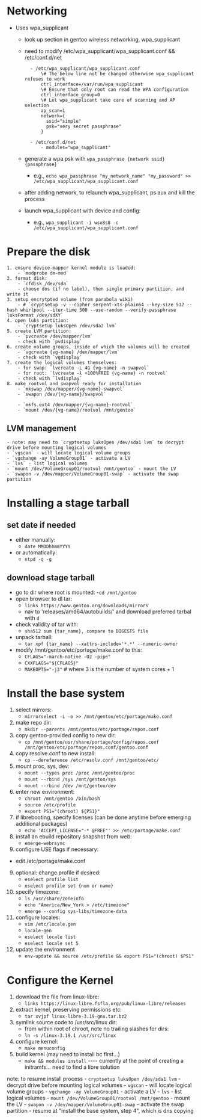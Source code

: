 # Networking
- Uses wpa_supplicant
    - look up section in gentoo wireless networking, wpa_supplicant
    - need to modify /etc/wpa_supplicant/wpa_supplicant.conf && /etc/conf.d/net

            - /etc/wpa_supplicant/wpa_supplicant.conf
                \# The below line not be changed otherwise wpa_supplicant refuses to work
                ctrl_interface=/var/run/wpa_supplicant
                \# Ensure that only root can read the WPA configuration
                ctrl_interface_group=0
                \# Let wpa_supplicant take care of scanning and AP selection
                ap_scan=1
                network={
                  ssid="simple"
                  psk="very secret passphrase"
                }

            - /etc/conf.d/net
                - modules="wpa_supplicant"

    - generate a wpa psk with `wpa_passphrase {network ssid} {passphrase}`
        - e.g., `echo wpa_passphrase "my_network_name" "my_password" >> /etc/wpa_supplicant/wpa_supplicant.conf`
    - after adding network, to relaunch wpa_supplicant, ps aux and kill the process
    - launch wpa_supplicant with device and config:
        - e.g., `wpa_supplicant -i wsx8s8 -c /etc/wpa_supplicant/wpa_supplicant.conf`


# Prepare the disk
    1. ensure device-mapper kernel module is loaded:
        - `modprobe dm-mod`
    2. format disk:
        - `cfdisk /dev/sda`
        - choose dos (if no label), then single primary partition, and write it
    3. setup encrytpted volume (from parabola wiki)
        - # `cryptsetup -v --cipher serpent-xts-plain64 --key-size 512 --hash whirlpool --iter-time 500 --use-random --verify-passphrase luksFormat /dev/sdXY`
    4. open luks partition:
        - `cryptsetup luksOpen /dev/sda2 lvm`
    5. create LVM partition:
        - `pvcreate /dev/mapper/lvm`
        - check with `pvdisplay`
    6. create volume groups, inside of which the volumes will be created
        - `vgcreate {vg-name} /dev/mapper/lvm`
        - check with `vgdisplay`
    7. create the logical volumes themselves:
        - for swap: `lvcreate -L 4G {vg-name} -n swapvol`
        - for root: `lvcreate -l +100%FREE {vg-name} -n rootvol`
        - check with `lvdisplay`
    8. make rootvol and swapvol ready for installation
        - `mkswap /dev/mapper/{vg-name}-swapvol`
        - `swapon /dev/{vg-name}/swapvol`

        - `mkfs.ext4 /dev/mapper/{vg-name}-rootvol`
        - `mount /dev/{vg-name}/rootvol /mnt/gentoo`

## LVM management
    - note: may need to `cryptsetup luksOpen /dev/sda1 lvm` to decrypt drive before mounting logical volumes
    - `vgscan` - will locate logical volume groups
    - `vgchange -ay VolumeGroup01` - activate a LV
    - `lvs` - list logical volumes
    - `mount /dev/VolumeGroup01/rootvol /mnt/gentoo` - mount the LV 
    - `swapon -v /dev/mapper/VolumeGroup01-swap` - activate the swap partition

# Installing a stage tarball

## set date if needed
- either manually: 
    - `date MMDDhhmmYYYY`
- or automatically: 
    - `ntpd -q -g`

## download stage tarball
- go to dir where root is mounted: 
    -`cd /mnt/gentoo`
- open browser to dl tar: 
    - `links https://www.gentoo.org/downloads/mirrors`
    - nav to 'releases/amd64/autobuilds/' and download preferred tarbal with `d`
- check validity of tar with: 
    - `sha512 sum {tar_name}, compare to DIGESTS file`
- unpack tarball: 
    -  `tar xpf {tar_name} --xattrs-include='*.*' --numeric-owner`
- modify /mnt/gentoo/etc/portage/make.conf to this:
    - `CFLAGS="-march-native -O2 -pipe" `
    - `CXXFLAGS="${CFLAGS}"`
    - `MAKEOPTS="-j3"`  # where 3 is the number of system cores + 1

# Install the base system
1. select mirrors: 
    - `mirrorselect -i -o >> /mnt/gentoo/etc/portage/make.conf`
2. make repo dir: 
    - `mkdir --parents /mnt/gentoo/etc/portage/repos.conf`
3. copy gentoo-provided config to new dir: 
    - `cp /mnt/gentoo/usr/share/portage/config/repos.conf /mnt/gentoo/etc/portage/repos.conf/gentoo.conf`
4.  copy resolve.conf to new install: 
    - `cp --dereference /etc/resolv.conf /mnt/gentoo/etc/`
5. mount proc, sys, dev:
    - `mount --types proc /proc /mnt/gentoo/proc`
    - `mount --rbind /sys /mnt/gentoo/sys`
    - `mount --rbind /dev /mnt/gentoo/dev`
6. enter new environment:
    - `chroot /mnt/gentoo /bin/bash`
    - `source /etc/profile`
    - `export PS1="(chroot) ${PS1}"`
0. if librebooting, specify licenses (can be done anytime before emerging additional packages)
    - `echo 'ACCEPT_LICENSE="-* @FREE"' >> /etc/portage/make.conf`
7. install an ebuild repository snapshot from web:
    - `emerge-webrsync`
8.  configure USE flags if necessary:
   - edit /etc/portage/make.conf
9. optional: change profile if desired:
    - `eselect profile list`
    - `eselect profile set {num or name}`
10. specify timezone:
    - `ls /usr/share/zoneinfo`
    - `echo "America/New_York > /etc/timezone"`
    - `emerge --config sys-libs/timezone-data`
11. configure locales:
    - `vim /etc/locale.gen`
    - `locale-gen`
    - `eselect locale list`
    - `eselect locale set 5`
12. update the environment
    - `env-update && source /etc/profile && export PS1="(chroot) $PS1"`

# Configure the Kernel

1. download the file from linux-libre:
    - `links https://linux-libre.fsfla.org/pub/linux-libre/releases`
2. extract kernel, preserving permissions etc:
    - `tar xvjpf linux-libre-3.19-gnu.tar.bz2`
3. symlink source code to /usr/src/linux dir:
    - from within root of chroot, note no trailing slashes for dirs:
    - `ln -s /linux-3.19.1 /usr/src/linux`
4. configure kernel:
    - `make menuconfig`
5. build kernel (may need to install bc first...)
    - `make && modules install`
---- currently at the point of creating a initramfs... need to find a libre solution

note: to resume install process
    - `cryptsetup luksOpen /dev/sda1 lvm` - decrypt drive before mounting logical volumes
    - `vgscan` - will locate logical volume groups
    - `vgchange -ay VolumeGroup01` - activate a LV
    - `lvs` - list logical volumes
    - `mount /dev/VolumeGroup01/rootvol /mnt/gentoo` - mount the LV 
    - `swapon -v /dev/mapper/VolumeGroup01-swap` - activate the swap partition
    - resume at "install the base system, step 4", which is dns copying


